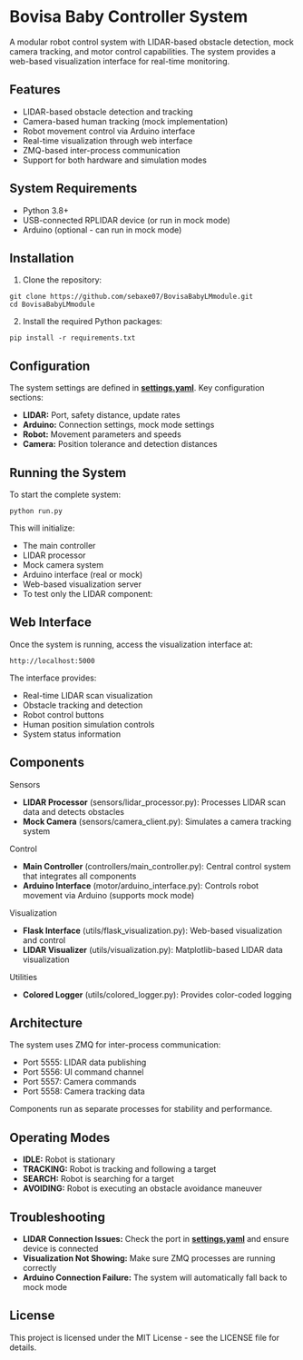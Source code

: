 # Bovisa Baby Controller System

A modular robot control system with LIDAR-based obstacle detection, mock camera tracking, and motor control capabilities. The system provides a web-based visualization interface for real-time monitoring.

## Features
- LIDAR-based obstacle detection and tracking
- Camera-based human tracking (mock implementation)
- Robot movement control via Arduino interface
- Real-time visualization through web interface
- ZMQ-based inter-process communication
- Support for both hardware and simulation modes

## System Requirements
- Python 3.8+
- USB-connected RPLIDAR device (or run in mock mode)
- Arduino (optional - can run in mock mode)

## Installation

1. Clone the repository:
```
git clone https://github.com/sebaxe07/BovisaBabyLMmodule.git
cd BovisaBabyLMmodule
```

2. Install the required Python packages:
```
pip install -r requirements.txt
```

## Configuration
The system settings are defined in [**settings.yaml**](config/settings.yaml). Key configuration sections:

- **LIDAR:** Port, safety distance, update rates
- **Arduino:** Connection settings, mock mode settings
- **Robot:** Movement parameters and speeds
- **Camera:** Position tolerance and detection distances

## Running the System
To start the complete system:
```
python run.py
```

This will initialize:

- The main controller
- LIDAR processor
- Mock camera system
- Arduino interface (real or mock)
- Web-based visualization server
- To test only the LIDAR component:

## Web Interface
Once the system is running, access the visualization interface at:

```
http://localhost:5000
```

The interface provides:

- Real-time LIDAR scan visualization
- Obstacle tracking and detection
- Robot control buttons
- Human position simulation controls
- System status information

## Components
Sensors

- **LIDAR Processor** (sensors/lidar_processor.py): Processes LIDAR scan data and detects obstacles
- **Mock Camera** (sensors/camera_client.py): Simulates a camera tracking system

Control
- **Main Controller** (controllers/main_controller.py): Central control system that integrates all components
- **Arduino Interface** (motor/arduino_interface.py): Controls robot movement via Arduino (supports mock mode)

Visualization
- **Flask Interface** (utils/flask_visualization.py): Web-based visualization and control
- **LIDAR Visualizer** (utils/visualization.py): Matplotlib-based LIDAR data visualization

Utilities
- **Colored Logger** (utils/colored_logger.py): Provides color-coded logging

## Architecture
The system uses ZMQ for inter-process communication:

- Port 5555: LIDAR data publishing
- Port 5556: UI command channel
- Port 5557: Camera commands
- Port 5558: Camera tracking data

Components run as separate processes for stability and performance.


## Operating Modes

- **IDLE:** Robot is stationary
- **TRACKING:** Robot is tracking and following a target
- **SEARCH:** Robot is searching for a target
- **AVOIDING:** Robot is executing an obstacle avoidance maneuver

## Troubleshooting

- **LIDAR Connection Issues:** Check the port in [**settings.yaml**](config/settings.yaml) and ensure device is connected
- **Visualization Not Showing:** Make sure ZMQ processes are running correctly
- **Arduino Connection Failure:** The system will automatically fall back to mock mode

## License
This project is licensed under the MIT License - see the LICENSE file for details.

